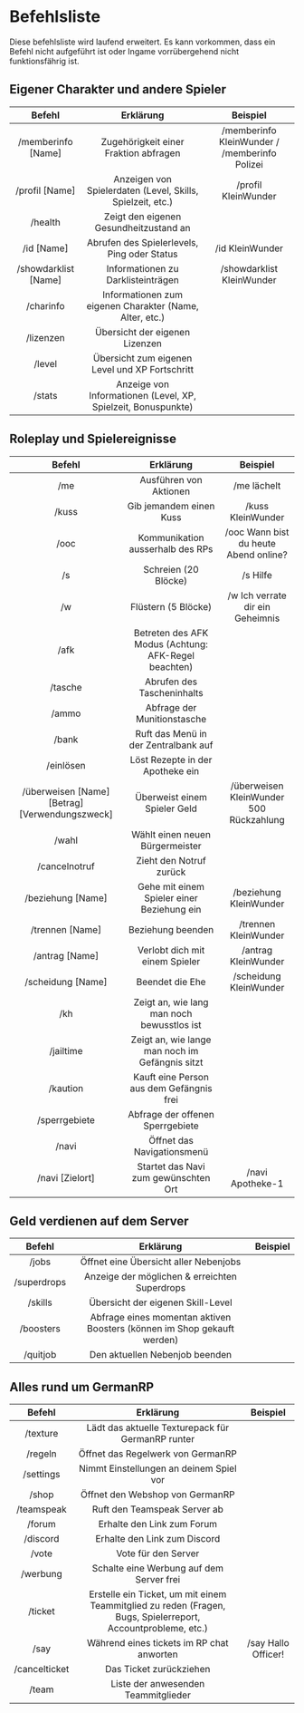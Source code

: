 # Befehlsliste
Diese befehlsliste wird laufend erweitert. Es kann vorkommen, dass ein Befehl nicht aufgeführt ist oder Ingame vorrübergehend nicht funktionsfährig ist.

## Eigener Charakter und andere Spieler 
| Befehl | Erklärung | Beispiel |
|:-:|:-:|:-:|
| /memberinfo [Name]| Zugehörigkeit einer Fraktion abfragen | /memberinfo KleinWunder / /memberinfo Polizei |
| /profil [Name] | Anzeigen von Spielerdaten (Level, Skills, Spielzeit, etc.) | /profil KleinWunder |
| /health | Zeigt den eigenen Gesundheitzustand an |
| /id [Name] | Abrufen des Spielerlevels, Ping oder Status | /id KleinWunder |
| /showdarklist [Name] | Informationen zu Darklisteinträgen | /showdarklist KleinWunder |
| /charinfo | Informationen zum eigenen Charakter (Name, Alter, etc.)|
| /lizenzen | Übersicht der eigenen Lizenzen |
| /level | Übersicht zum eigenen Level und XP Fortschritt|
| /stats | Anzeige von Informationen (Level, XP, Spielzeit, Bonuspunkte)|

## Roleplay und Spielereignisse

| Befehl | Erklärung | Beispiel |
|:-:|:-:|:-:|
| /me | Ausführen von Aktionen | /me lächelt |
| /kuss | Gib jemandem einen Kuss | /kuss KleinWunder |
| /ooc | Kommunikation ausserhalb des RPs | /ooc Wann bist du heute Abend online? |
| /s | Schreien (20 Blöcke) | /s Hilfe |
| /w | Flüstern (5 Blöcke) | /w Ich verrate dir ein Geheimnis |
| /afk | Betreten des AFK Modus (Achtung: AFK-Regel beachten)|
| /tasche | Abrufen des Tascheninhalts |
| /ammo | Abfrage der Munitionstasche |
| /bank | Ruft das Menü in der Zentralbank auf |
| /einlösen | Löst Rezepte in der Apotheke ein |
| /überweisen [Name] [Betrag] [Verwendungszweck] | Überweist einem Spieler Geld | /überweisen KleinWunder 500 Rückzahlung |
| /wahl | Wählt einen neuen Bürgermeister |
| /cancelnotruf | Zieht den Notruf zurück |
| /beziehung [Name] | Gehe mit einem Spieler einer Beziehung ein | /beziehung KleinWunder |
| /trennen [Name] | Beziehung beenden | /trennen KleinWunder |
| /antrag [Name] | Verlobt dich mit einem Spieler | /antrag KleinWunder |
| /scheidung [Name] | Beendet die Ehe | /scheidung KleinWunder |
| /kh | Zeigt an, wie lang man noch bewusstlos ist |
| /jailtime | Zeigt an, wie lange man noch im Gefängnis sitzt|
| /kaution| Kauft eine Person aus dem Gefängnis frei |
| /sperrgebiete| Abfrage der offenen Sperrgebiete |
| /navi | Öffnet das Navigationsmenü |
| /navi [Zielort] | Startet das Navi zum gewünschten Ort | /navi Apotheke-1 |

## Geld verdienen auf dem Server 
| Befehl | Erklärung | Beispiel |
|:-:|:-:|:-:|
| /jobs | Öffnet eine Übersicht aller Nebenjobs |
| /superdrops | Anzeige der möglichen & erreichten Superdrops |
| /skills | Übersicht der eigenen Skill-Level |
| /boosters | Abfrage eines momentan aktiven Boosters (können im Shop gekauft werden)|
| /quitjob | Den aktuellen Nebenjob beenden |

## Alles rund um GermanRP
| Befehl | Erklärung | Beispiel |
|:-:|:-:|:-:|
| /texture | Lädt das aktuelle Texturepack für GermanRP runter |
| /regeln | Öffnet das Regelwerk von GermanRP |
| /settings | Nimmt Einstellungen an deinem Spiel vor |
| /shop | Öffnet den Webshop von GermanRP |
| /teamspeak | Ruft den Teamspeak Server ab |
| /forum | Erhalte den Link zum Forum |
| /discord | Erhalte den Link zum Discord |
| /vote | Vote für den Server |
| /werbung | Schalte eine Werbung auf dem Server frei |
| /ticket  | Erstelle ein Ticket, um mit einem Teammitglied zu reden (Fragen, Bugs, Spielerreport, Accountprobleme, etc.)|
| /say | Während eines tickets im RP chat anworten | /say Hallo Officer! |
| /cancelticket | Das Ticket zurückziehen |
| /team | Liste der anwesenden Teammitglieder |
